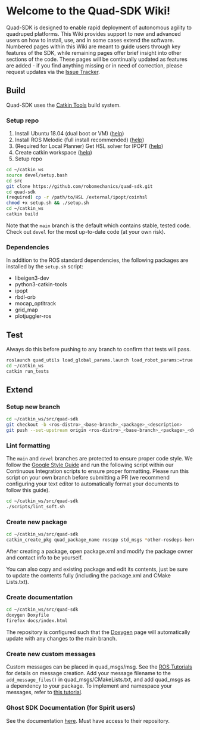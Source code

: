 # Welcome to the Quad-SDK Wiki!

Quad-SDK is designed to enable rapid deployment of autonomous agility to quadruped platforms. This Wiki provides support to new and advanced users on how to install, use, and in some cases extend the software. Numbered pages within this Wiki are meant to guide users through key features of the SDK, while remaining pages offer brief insight into other sections of the code. These pages will be continually updated as features are added - if you find anything missing or in need of correction, please request updates via the [Issue Tracker](https://github.com/robomechanics/quad-sdk/issues).

## Build

Quad-SDK uses the [Catkin Tools](https://catkin-tools.readthedocs.io/en/latest/) build system. 

### Setup repo

1. Install Ubuntu 18.04 (dual boot or VM) ([help](https://linuxhint.com/install_ubuntu_18-04_virtualbox/))
2. Install ROS Melodic (full install recommended) ([help](http://wiki.ros.org/melodic/Installation/Ubuntu))
3. (Required for Local Planner) Get HSL solver for IPOPT ([help](http://hsl.rl.ac.uk/ipopt))
4. Create catkin workspace ([help](http://wiki.ros.org/ROS/Tutorials/InstallingandConfiguringROSEnvironment))
5. Setup repo
```bash
cd ~/catkin_ws
source devel/setup.bash
cd src
git clone https://github.com/robomechanics/quad-sdk.git
cd quad-sdk
(required) cp -r /path/to/HSL /external/ipopt/coinhsl
chmod +x setup.sh && ./setup.sh
cd ~/catkin_ws
catkin build
```
Note that the `main` branch is the default which contains stable, tested code. Check out `devel` for the most up-to-date code (at your own risk).

### Dependencies

In addition to the ROS standard dependencies, the following packages are installed by the `setup.sh` script:
* libeigen3-dev
* python3-catkin-tools
* ipopt
* rbdl-orb
* mocap_optitrack
* grid_map
* plotjuggler-ros

## Test
Always do this before pushing to any branch to confirm that tests will pass.
```bash
roslaunch quad_utils load_global_params.launch load_robot_params:=true
cd ~/catkin_ws
catkin run_tests
```

## Extend

### Setup new branch
```bash
cd ~/catkin_ws/src/quad-sdk
git checkout -b <ros-distro>_<base-branch>_<package>_<description>
git push --set-upstream origin <ros-distro>_<base-branch>_<package>_<description>
```

### Lint formatting
The `main` and `devel` branches are protected to ensure proper code style. We follow the [Google Style Guide](https://google.github.io/styleguide/cppguide.html) and run the following script within our Continuous Integration scripts to ensure proper formatting. Please run this script on your own branch before submitting a PR (we recommend configuring your text editor to automatically format your documents to follow this guide).
```bash
cd ~/catkin_ws/src/quad-sdk
./scripts/lint_soft.sh
```

### Create new package
```bash
cd ~/catkin_ws/src/quad-sdk
catkin_create_pkg quad_package_name roscpp std_msgs *other-rosdeps-here*
```
After creating a package, open package.xml and modify the package owner and contact info to be yourself.

You can also copy and existing package and edit its contents, just be sure to update the contents fully (including the package.xml and CMake Lists.txt).

### Create documentation
```bash
cd ~/catkin_ws/src/quad-sdk
doxygen Doxyfile
firefox docs/index.html
```

The repository is configured such that the [Doxygen](https://robomechanics.github.io/quad-sdk/) page will automatically update with any changes to the main branch.

### Create new custom messages
Custom messages can be placed in quad_msgs/msg. See the [ROS Tutorials](http://wiki.ros.org/ROS/Tutorials/CreatingMsgAndSrv) for details on message creation. Add your message filename to the `add_message_files()` in quad_msgs/CMakeLists.txt, and add quad_msgs as a dependency to your package. To implement and namespace your messages, refer to [this tutorial](http://wiki.ros.org/ROS/Tutorials/DefiningCustomMessages). 

### Ghost SDK Documentation (for Spirit users)
See the documentation [here](https://ghostusers.gitlab.io/docs/). Must have access to their repository.
